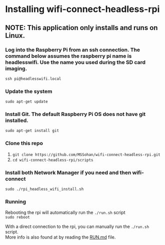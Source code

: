 # Installing wifi-connect-headless-rpi

## NOTE: This application only installs and runs on Linux.

### Log into the Raspberry Pi from an ssh connection. The command below assumes the raspberry pi name is headlesswifi. Use the name you used during the SD card imaging.
`ssh pi@headlesswifi.local`

### Update the system
`sudo apt-get update`

### Install Git. The default Raspberry Pi OS does not have git installed.
`sudo apt-get install git`

### Clone this repo
1. `git clone https://github.com/MSSohan/wifi-connect-headless-rpi.git`
1. `cd wifi-connect-headless-rpi/scripts`

### Install both Network Manager if you need and then wifi-connect
`sudo ./rpi_headless_wifi_install.sh` 

### Running
Rebooting the rpi will automatically run the `./run.sh` script\
 `sudo reboot` 

With a direct connection to the rpi, you can manually run the `./run.sh` script.\
More info is also found at by reading the [RUN.md](RUN.md) file.

